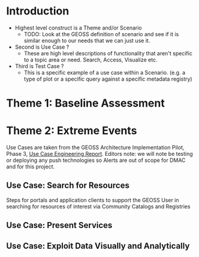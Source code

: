 
# Introduction

* Highest level construct is a Theme and/or Scenario
  * TODO: Look at the GEOSS definition of scenario and see if it is similar enough to our needs that we can just use it.
* Second is Use Case ?
  * These are high level descriptions of functionality that aren't specific to a topic area or need.  Search, Access, Visualize etc.
* Third is Test Case ?
  * This is a specific example of a use case within a Scenario.  (e.g. a type of plot or a specific query against a specific metadata registry)

# Theme 1: Baseline Assessment

# Theme 2: Extreme Events 
Use Cases are taken from the GEOSS Architecture Implementation Pilot, Phase 3, [Use Case Engineering Report](http://www.ogcnetwork.net/pub/ogcnetwork/GEOSS/AIP3/documents/AIP-3_Use_Cases_ER110210.pdf).
Editors note: we will note be testing or deploying any push technologies so Alerts are out of scope for DMAC and for this project.

## Use Case: Search for Resources 
Steps for portals and application clients to support the GEOSS User in searching for resources of interest via Community Catalogs and Registries

## Use Case: Present Services

## Use Case: Exploit Data Visually and Analytically
